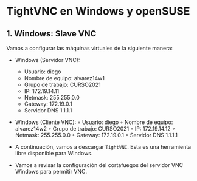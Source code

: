 # TightVNC en Windows y openSUSE

## 1. Windows: Slave VNC

Vamos a configurar las máquinas virtuales de la siguiente manera:
* Windows (Servidor VNC):

    * Usuario: diego
    * Nombre de equipo: alvarez14w1
    * Grupo de trabajo: CURSO2021
    * IP: 172.19.14.11
    * Netmask: 255.255.0.0
    * Gateway: 172.19.0.1
    * Servidor DNS 1.1.1.1

* Windows (Cliente VNC):
        ◦ Usuario: diego
        ◦ Nombre de equipo: alvarez14w2
        ◦ Grupo de trabajo: CURSO2021
        ◦ IP: 172.19.14.12
        ◦ Netmask: 255.255.0.0
        ◦ Gateway: 172.19.0.1
        ◦ Servidor DNS 1.1.1.1

* A continuación, vamos a descargar <code>TightVNC</code>. Esta es una herramienta libre disponible para Windows.


* Vamos a revisar la configuración del cortafuegos del servidor VNC Windows para permitir VNC.
</ul>

